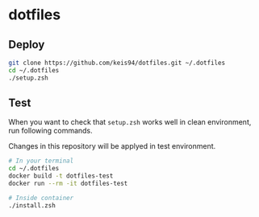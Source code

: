 # dotfiles

## Deploy
```zsh
git clone https://github.com/keis94/dotfiles.git ~/.dotfiles
cd ~/.dotfiles
./setup.zsh
```

## Test
When you want to check that `setup.zsh` works well in clean environment, run following commands.

Changes in this repository will be applyed in test environment.

```zsh
# In your terminal
cd ~/.dotfiles
docker build -t dotfiles-test
docker run --rm -it dotfiles-test

# Inside container
./install.zsh
```

